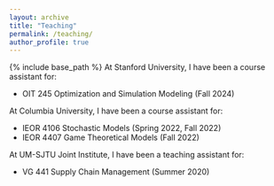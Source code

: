 ```yaml
---
layout: archive
title: "Teaching"
permalink: /teaching/
author_profile: true
---
```


{% include base_path %}
At Stanford University, I have been a course assistant for:  
- OIT 245 Optimization and Simulation Modeling (Fall 2024)   

At Columbia University, I have been a course assistant for:  
- IEOR 4106 Stochastic Models (Spring 2022, Fall 2022)   
- IEOR 4407 Game Theoretical Models (Fall 2022)   

At UM-SJTU Joint Institute, I have been a teaching assistant for:  
- VG 441 Supply Chain Management (Summer 2020)   